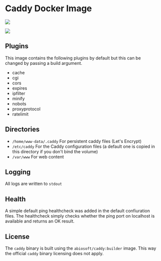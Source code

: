 # Caddy Docker Image

[![](https://images.microbadger.com/badges/image/liammartens/caddy.svg)](https://microbadger.com/images/liammartens/caddy "Get your own image badge on microbadger.com")

[![](https://images.microbadger.com/badges/version/liammartens/caddy.svg)](https://microbadger.com/images/liammartens/caddy "Get your own version badge on microbadger.com")

## Plugins
This image contains the following plugins by default but this can be changed by passing a build argument.
* cache
* cgi
* cors
* expires
* ipfilter
* minify
* nobots
* proxyprotocol
* ratelimit

## Directories
* `/home/www-data/.caddy` For persistent caddy files (Let's Encrypt)
* `/etc/caddy` For the Caddy configuration files (a default one is copied in this directory if you don't bind the volume)
* `/var/www` For web content

## Logging
All logs are written to `stdout`

## Health
A simple default ping healthcheck was added in the default confiuration files. The healthcheck simply checks whether the ping port on localhost is available and returns an OK result.

## License
The `caddy` binary is built using the `abiosoft/caddy:builder` image. This way the official `caddy` binary licensing does not apply.